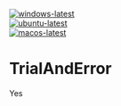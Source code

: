 [![windows-latest](https://github.com/Matq2064/TrialAndError/actions/workflows/windows-latest.yml/badge.svg)](https://github.com/Matq2064/TrialAndError/actions/workflows/windows-latest.yml) \
[![ubuntu-latest](https://github.com/Matq2064/TrialAndError/actions/workflows/ubuntu-latest.yml/badge.svg)](https://github.com/Matq2064/TrialAndError/actions/workflows/ubuntu-latest.yml) \
[![macos-latest](https://github.com/Matq2064/TrialAndError/actions/workflows/macos-latest.yml/badge.svg)](https://github.com/Matq2064/TrialAndError/actions/workflows/macos-latest.yml)

# TrialAndError
Yes
